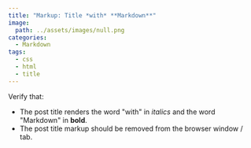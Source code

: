 ```yaml
---
title: "Markup: Title *with* **Markdown**"
image:
  path: ../assets/images/null.png
categories:
  - Markdown
tags:
  - css
  - html
  - title
---
```


Verify that:

* The post title renders the word "with" in _italics_ and the word "Markdown" in **bold**.
* The post title markup should be removed from the browser window / tab.

